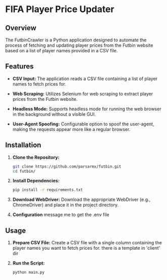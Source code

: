# FIFA Player Price Updater

## Overview

The FutbinCrawler is a Python application designed to automate the process of fetching and updating player prices from the Futbin website based on a list of player names provided in a CSV file.

## Features

- **CSV Input:** The application reads a CSV file containing a list of player names to fetch prices for.

- **Web Scraping:** Utilizes Selenium for web scraping to extract player prices from the Futbin website.

- **Headless Mode:** Supports headless mode for running the web browser in the background without a visible GUI.

- **User-Agent Spoofing:** Configurable option to spoof the user-agent, making the requests appear more like a regular browser.

## Installation

1. **Clone the Repository:**
   ```bash
   git clone https://github.com/parsarmx/futbin.git
   cd futbin/

2. **Install Dependencies:**
    ```bash
    pip install -r requirements.txt

2. **Download WebDriver:**
    Download the appropriate WebDriver (e.g., ChromeDriver) and place it in the project directory.

4. **Configuration**
    message me to get the .env file

## Usage

1. **Prepare CSV File:**
    Create a CSV file with a single column containing the player names you want to fetch prices for.
    there is a template in 'client' dir

2. **Run the Script:**
    ```bash
    python main.py
